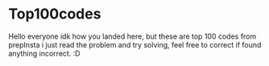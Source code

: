 # Top100codes
Hello everyone idk how you landed here, but these are top 100 codes from prepInsta i just read the problem and try solving, 
feel free to correct if found anything incorrect. :D
